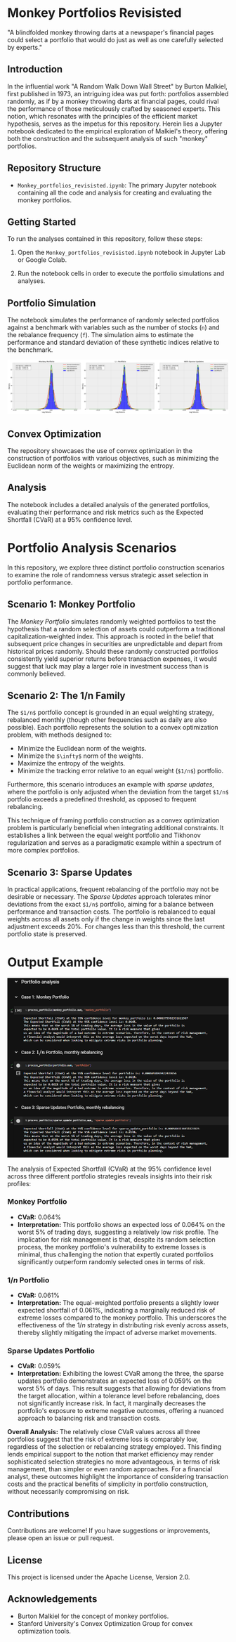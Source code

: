 # Monkey Portfolios Revisisted
"A blindfolded monkey throwing darts at a newspaper's financial pages could select a portfolio that would do just as well as one carefully selected by experts."

## Introduction

In the influential work "A Random Walk Down Wall Street" by Burton Malkiel, first published in 1973, an intriguing idea was put forth: portfolios assembled randomly, as if by a monkey throwing darts at financial pages, could rival the performance of those meticulously crafted by seasoned experts. This notion, which resonates with the principles of the efficient market hypothesis, serves as the impetus for this repository. Herein lies a Jupyter notebook dedicated to the empirical exploration of Malkiel's theory, offering both the construction and the subsequent analysis of such "monkey" portfolios.

## Repository Structure

- `Monkey_portfolios_revisisted.ipynb`: The primary Jupyter notebook containing all the code and analysis for creating and evaluating the monkey portfolios.

## Getting Started

To run the analyses contained in this repository, follow these steps:

1. Open the `Monkey_portfolios_revisisted.ipynb` notebook in Jupyter Lab or Google Colab.

2. Run the notebook cells in order to execute the portfolio simulations and analyses.

## Portfolio Simulation

The notebook simulates the performance of randomly selected portfolios against a benchmark with variables such as the number of stocks (`n`) and the rebalance frequency (`f`). The simulation aims to estimate the performance and standard deviation of these synthetic indices relative to the benchmark.

<img src="images/img1.png" alt="" >

## Convex Optimization

The repository showcases the use of convex optimization in the construction of portfolios with various objectives, such as minimizing the Euclidean norm of the weights or maximizing the entropy.

## Analysis

The notebook includes a detailed analysis of the generated portfolios, evaluating their performance and risk metrics such as the Expected Shortfall (CVaR) at a 95% confidence level.

# Portfolio Analysis Scenarios

In this repository, we explore three distinct portfolio construction scenarios to examine the role of randomness versus strategic asset selection in portfolio performance.

## Scenario 1: Monkey Portfolio

The *Monkey Portfolio* simulates randomly weighted portfolios to test the hypothesis that a random selection of assets could outperform a traditional capitalization-weighted index. This approach is rooted in the belief that subsequent price changes in securities are unpredictable and depart from historical prices randomly. Should these randomly constructed portfolios consistently yield superior returns before transaction expenses, it would suggest that luck may play a larger role in investment success than is commonly believed.

## Scenario 2: The 1/n Family

The `$1/n$` portfolio concept is grounded in an equal weighting strategy, rebalanced monthly (though other frequencies such as daily are also possible). Each portfolio represents the solution to a convex optimization problem, with methods designed to:

- Minimize the Euclidean norm of the weights.
- Minimize the `$\infty$` norm of the weights.
- Maximize the entropy of the weights.
- Minimize the tracking error relative to an equal weight (`$1/n$`) portfolio.

Furthermore, this scenario introduces an example with *sparse updates*, where the portfolio is only adjusted when the deviation from the target `$1/n$` portfolio exceeds a predefined threshold, as opposed to frequent rebalancing.

This technique of framing portfolio construction as a convex optimization problem is particularly beneficial when integrating additional constraints. It establishes a link between the equal weight portfolio and Tikhonov regularization and serves as a paradigmatic example within a spectrum of more complex portfolios.

## Scenario 3: Sparse Updates

In practical applications, frequent rebalancing of the portfolio may not be desirable or necessary. The *Sparse Updates* approach tolerates minor deviations from the exact `$1/n$` portfolio, aiming for a balance between performance and transaction costs. The portfolio is rebalanced to equal weights across all assets only if the change in weights since the last adjustment exceeds 20%. For changes less than this threshold, the current portfolio state is preserved.

# Output Example
<img src="images/img2.png" alt="" >

The analysis of Expected Shortfall (CVaR) at the 95% confidence level across three different portfolio strategies reveals insights into their risk profiles:

### Monkey Portfolio
- **CVaR:** 0.064%
- **Interpretation:** This portfolio shows an expected loss of 0.064% on the worst 5% of trading days, suggesting a relatively low risk profile. The implication for risk management is that, despite its random selection process, the monkey portfolio's vulnerability to extreme losses is minimal, thus challenging the notion that expertly curated portfolios significantly outperform randomly selected ones in terms of risk.

### $1/n$ Portfolio
- **CVaR:** 0.061%
- **Interpretation:** The equal-weighted portfolio presents a slightly lower expected shortfall of 0.061%, indicating a marginally reduced risk of extreme losses compared to the monkey portfolio. This underscores the effectiveness of the $1/n$ strategy in distributing risk evenly across assets, thereby slightly mitigating the impact of adverse market movements.

### Sparse Updates Portfolio
- **CVaR:** 0.059%
- **Interpretation:** Exhibiting the lowest CVaR among the three, the sparse updates portfolio demonstrates an expected loss of 0.059% on the worst 5% of days. This result suggests that allowing for deviations from the target allocation, within a tolerance level before rebalancing, does not significantly increase risk. In fact, it marginally decreases the portfolio's exposure to extreme negative outcomes, offering a nuanced approach to balancing risk and transaction costs.

**Overall Analysis:** The relatively close CVaR values across all three portfolios suggest that the risk of extreme loss is comparably low, regardless of the selection or rebalancing strategy employed. This finding lends empirical support to the notion that market efficiency may render sophisticated selection strategies no more advantageous, in terms of risk management, than simpler or even random approaches. For a financial analyst, these outcomes highlight the importance of considering transaction costs and the practical benefits of simplicity in portfolio construction, without necessarily compromising on risk.


## Contributions

Contributions are welcome! If you have suggestions or improvements, please open an issue or pull request.

## License

This project is licensed under the Apache License, Version 2.0.


## Acknowledgements

- Burton Malkiel for the concept of monkey portfolios.
- Stanford University's Convex Optimization Group for convex optimization tools.
